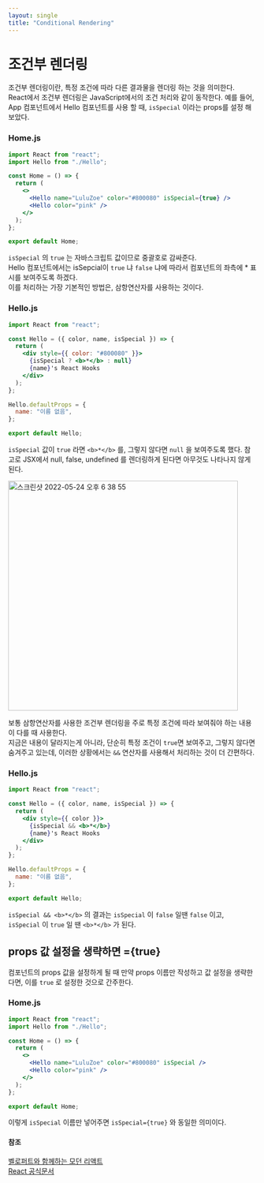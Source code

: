 ```yaml
---
layout: single
title: "Conditional Rendering"
---
```


# 조건부 렌더링

조건부 렌더링이란, 특정 조건에 따라 다른 결과물을 렌더링 하는 것을 의미한다.  
React에서 조건부 렌더링은 JavaScript에서의 조건 처리와 같이 동작한다. 예를 들어, App 컴포넌트에서 Hello 컴포넌트를 사용 할 때, `isSpecial` 이라는 props를 설정 해 보았다.

### Home.js

```jsx
import React from "react";
import Hello from "./Hello";

const Home = () => {
  return (
    <>
      <Hello name="LuluZoe" color="#800080" isSpecial={true} />
      <Hello color="pink" />
    </>
  );
};

export default Home;
```

`isSpecial` 의 `true` 는 자바스크립트 값이므로 중괄호로 감싸준다.  
Hello 컴포넌트에서는 isSepcial이 `true` 냐 `false` 냐에 따라서 컴포넌트의 좌측에 \* 표시를 보여주도록 하겠다.  
이를 처리하는 가장 기본적인 방법은, 삼항연산자를 사용하는 것이다.

### Hello.js

```jsx
import React from "react";

const Hello = ({ color, name, isSpecial }) => {
  return (
    <div style={{ color: "#800080" }}>
      {isSpecial ? <b>*</b> : null}
      {name}'s React Hooks
    </div>
  );
};

Hello.defaultProps = {
  name: "이름 없음",
};

export default Hello;
```

`isSpecial` 값이 `true` 라면 `<b>*</b>` 를, 그렇지 않다면 `null` 을 보여주도록 했다. 참고로 JSX에서 null, false, undefined 를 렌더링하게 된다면 아무것도 나타나지 않게 된다.

<img width="466" alt="스크린샷 2022-05-24 오후 6 38 55" src="https://user-images.githubusercontent.com/84711115/170001531-ee6d5faa-7403-4565-b7a7-0adcb2942d6c.png">

보통 삼항연산자를 사용한 조건부 렌더링을 주로 특정 조건에 따라 보여줘야 하는 내용이 다를 때 사용한다.  
지금은 내용이 달라지는게 아니라, 단순히 특정 조건이 `true`면 보여주고, 그렇지 않다면 숨겨주고 있는데, 이러한 상황에서는 `&&` 연산자를 사용해서 처리하는 것이 더 간편하다.

### Hello.js

```jsx
import React from "react";

const Hello = ({ color, name, isSpecial }) => {
  return (
    <div style={{ color }}>
      {isSpecial && <b>*</b>}
      {name}'s React Hooks
    </div>
  );
};

Hello.defaultProps = {
  name: "이름 없음",
};

export default Hello;
```

`isSpecial && <b>*</b>` 의 결과는 `isSpecial` 이 `false` 일땐 `false` 이고, `isSpecial` 이 `true` 일 땐 `<b>*</b>` 가 된다.

## props 값 설정을 생략하면 ={true}

컴포넌트의 props 값을 설정하게 될 때 만약 props 이름만 작성하고 값 설정을 생략한다면, 이를 `true` 로 설정한 것으로 간주한다.

### Home.js

```jsx
import React from "react";
import Hello from "./Hello";

const Home = () => {
  return (
    <>
      <Hello name="LuluZoe" color="#800080" isSpecial />
      <Hello color="pink" />
    </>
  );
};

export default Home;
```

이렇게 `isSpecial` 이름만 넣어주면 `isSpecial={true}` 와 동일한 의미이다.

#### 참조

[벨로퍼트와 함께하는 모던 리액트](https://react.vlpt.us/basic/06-conditional-rendering.html)  
[React 공식문서](https://ko.reactjs.org/docs/conditional-rendering.html)
